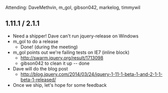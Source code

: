 
Attending: DaveMethvin, m_gol, gibson042, markelog, timmywil

## 1.11.1 / 2.1.1
* Need a shipper! Dave can't run jquery-release on Windows
* m_gol to do a release
  - Done! (during the meeting)
* m_gol points out we're failing tests on IE7 (inline block)
  - http://swarm.jquery.org/result/1713098
  - gibson042 to clean it up -- done
* Dave will do the blog post
  - http://blog.jquery.com/2014/03/24/jquery-1-11-1-beta-1-and-2-1-1-beta-1-released/
* Once we ship, let's hope for some feedback


